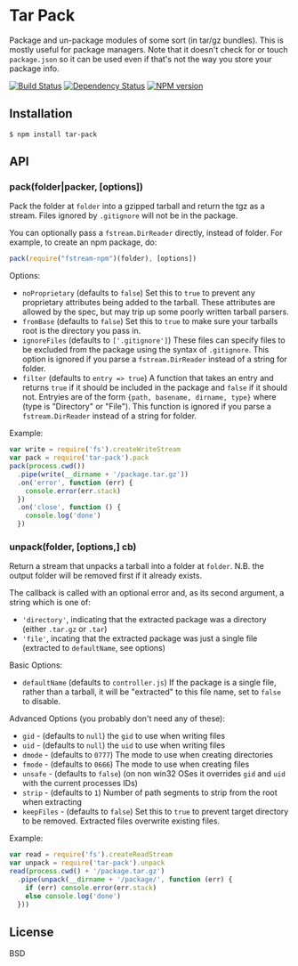 # Tar Pack

Package and un-package modules of some sort (in tar/gz bundles).  This is mostly useful for package managers.  Note that it doesn't check for or touch `package.json` so it can be used even if that's not the way you store your package info.

[![Build Status](https://img.shields.io/travis/ForbesLindesay/tar-pack/master.svg)](https://travis-ci.org/ForbesLindesay/tar-pack)
[![Dependency Status](https://img.shields.io/david/ForbesLindesay/tar-pack.svg)](https://david-dm.org/ForbesLindesay/tar-pack)
[![NPM version](https://img.shields.io/npm/v/tar-pack.svg)](https://www.npmjs.com/package/tar-pack)

## Installation

    $ npm install tar-pack

## API

### pack(folder|packer, [options])

Pack the folder at `folder` into a gzipped tarball and return the tgz as a stream.  Files ignored by `.gitignore` will not be in the package.

You can optionally pass a `fstream.DirReader` directly, instead of folder.  For example, to create an npm package, do:

```js
pack(require("fstream-npm")(folder), [options])
```

Options:

 - `noProprietary` (defaults to `false`) Set this to `true` to prevent any proprietary attributes being added to the tarball.  These attributes are allowed by the spec, but may trip up some poorly written tarball parsers.
 - `fromBase` (defaults to `false`) Set this to `true` to make sure your tarballs root is the directory you pass in.
 - `ignoreFiles` (defaults to `['.gitignore']`) These files can specify files to be excluded from the package using the syntax of `.gitignore`.  This option is ignored if you parse a `fstream.DirReader` instead of a string for folder.
 - `filter` (defaults to `entry => true`) A function that takes an entry and returns `true` if it should be included in the package and `false` if it should not.  Entryies are of the form `{path, basename, dirname, type}` where (type is "Directory" or "File").  This function is ignored if you parse a `fstream.DirReader` instead of a string for folder.

Example:

```js
var write = require('fs').createWriteStream
var pack = require('tar-pack').pack
pack(process.cwd())
  .pipe(write(__dirname + '/package.tar.gz'))
  .on('error', function (err) {
    console.error(err.stack)
  })
  .on('close', function () {
    console.log('done')
  })
```

### unpack(folder, [options,] cb)

Return a stream that unpacks a tarball into a folder at `folder`.  N.B. the output folder will be removed first if it already exists.

The callback is called with an optional error and, as its second argument, a string which is one of:

 - `'directory'`, indicating that the extracted package was a directory (either `.tar.gz` or `.tar`)
 - `'file'`, incating that the extracted package was just a single file (extracted to `defaultName`, see options)

Basic Options:

 - `defaultName` (defaults to `controller.js`) If the package is a single file, rather than a tarball, it will be "extracted" to this file name, set to `false` to disable.

Advanced Options (you probably don't need any of these):

 - `gid` - (defaults to `null`) the `gid` to use when writing files
 - `uid` - (defaults to `null`) the `uid` to use when writing files
 - `dmode` - (defaults to `0777`) The mode to use when creating directories
 - `fmode` - (defaults to `0666`) The mode to use when creating files
 - `unsafe` - (defaults to `false`) (on non win32 OSes it overrides `gid` and `uid` with the current processes IDs)
 - `strip` - (defaults to `1`) Number of path segments to strip from the root when extracting
 - `keepFiles` - (defaults to `false`) Set this to `true` to prevent target directory to be removed. Extracted files overwrite existing files.

Example:

```js
var read = require('fs').createReadStream
var unpack = require('tar-pack').unpack
read(process.cwd() + '/package.tar.gz')
  .pipe(unpack(__dirname + '/package/', function (err) {
    if (err) console.error(err.stack)
    else console.log('done')
  }))
```

## License

  BSD
